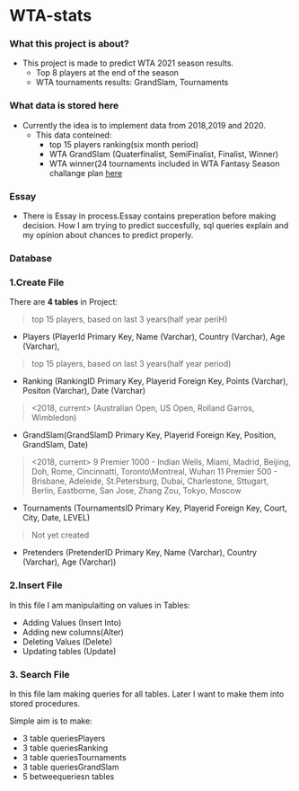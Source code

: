 ﻿# WTA-stats

### What this project is about?
    
   + This project is made to predict WTA 2021 season results. 
     - Top 8 players at the end of the season
     - WTA tournaments results: GrandSlam, Tournaments

### What data is stored here    
   + Currently the idea is to implement data from 2018,2019 and 2020. 
       - This data conteined:
           - top 15 players ranking(six month period)
           - WTA GrandSlam (Quaterfinalist, SemiFinalist, Finalist, Winner)
           - WTA winner(24 tournaments included in WTA Fantasy Season challange plan [here](https://fantasy.wtatennis.com/static/how-to-play)
 
### Essay
   + There is Essay in process.Essay contains preperation before making decision. How I am trying to predict succesfully, sql queries explain and 
   my opinion about chances to predict properly.

### Database


### 1.Create File

There are **4 tables** in Project:
   
   > top 15 players, based on last 3 years(half year periH)
   - Players (PlayerId Primary Key, Name (Varchar), Country (Varchar), Age (Varchar), 

   > top 15 players, based on last 3 years(half year period)
   - Ranking (RankingID Primary Key, Playerid Foreign Key, Points (Varchar), Positon (Varchar), Date (Varchar)

   > <2018, current> (Australian Open, US Open, Rolland Garros, Wimbledon)
   - GrandSlam(GrandSlamD Primary Key, Playerid Foreign Key, Position, GrandSlam, Date)

   > <2018, current> 
   > 9 Premier 1000 - Indian Wells, Miami, Madrid, Beijing, Doh, Rome, Cincinnatti, Toronto\Montreal, Wuhan
   > 11 Premier 500 - Brisbane, Adeleide, St.Petersburg, Dubai, Charlestone, Sttugart, Berlin, Eastborne, San Jose, Zhang Zou, Tokyo, Moscow

   - Tournaments (TournamentsID Primary Key, Playerid Foreign Key, Court, City, Date, LEVEL)

  > Not yet created 

   - Pretenders (PretenderID Primary Key, Name (Varchar), Country (Varchar), Age (Varchar)) 

### 2.Insert File

In this file I am manipulaiting on values in Tables:
   - Adding Values (Insert Into)
   - Adding new columns(Alter)
   - Deleting Values (Delete)
   - Updating tables (Update)

### 3. Search File

In this file Iam making queries for all tables. Later I want to make them into stored procedures.

Simple aim is to make:
   - 3 table queriesPlayers
   - 3 table queriesRanking
   - 3 table queriesTournaments
   - 3 table queriesGrandSlam
   - 5 betweequeriesn tables




